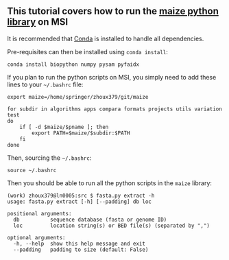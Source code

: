 ## This tutorial covers how to run the [maize python library](https://github.com/orionzhou/maize) on MSI

It is recommended that [Conda](https://docs.conda.io/projects/conda/en/latest/user-guide/getting-started.html#managing-conda) is installed to handle all dependencies.

Pre-requisites can then be installed using `conda install`:

    conda install biopython numpy pysam pyfaidx

If you plan to run the python scripts on MSI, you simply need to add these lines to your `~/.bashrc` file:

    export maize=/home/springer/zhoux379/git/maize

    for subdir in algorithms apps compara formats projects utils variation test
    do
        if [ -d $maize/$pname ]; then
            export PATH=$maize/$subdir:$PATH
        fi
    done

Then, sourcing the `~/.bashrc`:

    source ~/.bashrc

Then you should be able to run all the python scripts in the `maize` library:

    (work) zhoux379@ln0005:src $ fasta.py extract -h
    usage: fasta.py extract [-h] [--padding] db loc

    positional arguments:
      db          sequence database (fasta or genome ID)
      loc         location string(s) or BED file(s) (separated by ",")

    optional arguments:
      -h, --help  show this help message and exit
      --padding   padding to size (default: False)

